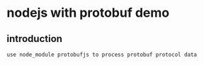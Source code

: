 # nodejs with protobuf demo

## introduction

    use node_module protobufjs to process protobuf protocol data